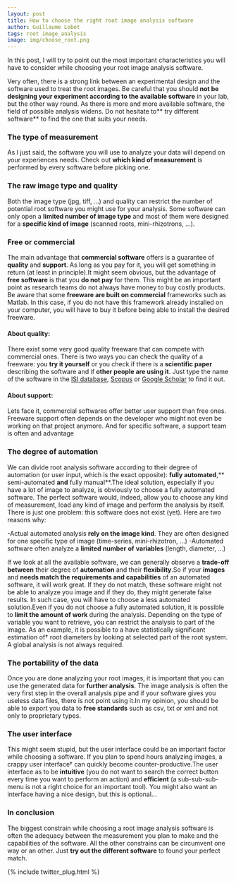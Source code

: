 ```yaml
---
layout: post
title: How to choose the right root image analysis software
author: Guillaume Lobet
tags: root image_analysis
image: img/choose_root.png
---
```


In this post, I will try to point out the most important characteristics you will have to consider while choosing your root image analysis software.

Very often, there is a strong link between an experimental design and the software used to treat the root images. Be careful that you should **not be designing your experiment according to the available software** in your lab, but the other way round. As there is more and more available software, the field of possible analysis widens. Do not hesitate to** try different software** to find the one that suits your needs.

<h3>The type of measurement</h3>

As I just said, the software you will use to analyze your data will depend on your experiences needs. Check out **which kind of measurement** is performed by every software before picking one.

<h3>The raw image type and quality</h3>

Both the image type (jpg, tiff, ...) and quality can restrict the number of potential root software you might use for your analysis. Some software can only open a **limited number of image type** and most of them were designed for a **specific kind of image** (scanned roots, mini-rhizotrons, ...).

<h3>Free or commercial</h3>

The main advantage that **commercial software** offers is a guarantee of **quality** and **support**. As long as you pay for it, you will get something in return (at least in principle).It might seem obvious, but the advantage of **free software** is that you **do not pay** for them. This might be an important point as research teams do not always have money to buy costly products. Be aware that some **freeware are built on commercial** frameworks such as Matlab. In this case, if you do not have this framework already installed on your computer, you will have to buy it before being able to install the desired freeware.

<h4>About quality:</h4>

There exist some very good quality freeware that can compete with commercial ones. There is two ways you can check the quality of a freeware: you **try it yourself** or you check if there is a **scientific paper** describing the software and if **other people are using it**. Just type the name of the software in the <a title="ISI web" href="http://isiknowledge.com/wos">ISI database</a>, <a title="ISI web" href="http://www.scopus.com">Scopus</a> or <a href="http://scholar.google.com">Google Scholar</a> to find it out.

<h4>About support:</h4>

Lets face it, commercial softwares offer better user support than free ones. Freeware support often depends on the developer who might not even be working on that project anymore. And for specific software, a support team is often and advantage

<h3>The degree of automation</h3>

We can divide root analysis software according to their degree of automation (or user input, which is the exact opposite): **fully automated**,** semi-automated **and** fully manual**.The ideal solution, especially if you have a lot of image to analyze, is obviously to choose a fully automated software. The perfect software would, indeed, allow you to choose any kind of measurement, load any kind of image and perform the analysis by itself. There is just one problem: this software does not exist (yet). Here are two reasons why:


-Actual automated analysis **rely on the image kind**. They are often designed for one specific type of image (time-series, mini-rhizotron, ...)
-Automated software often analyze a **limited** **number** **of** **variables** (length, diameter, ...)


If we look at all the available software, we can generally observe a **trade-off between** their degree of **automation** and their **flexibility**.So if your **images** and **needs match the requirements and capabilities** of an automated software, it will work great. If they do not match, these software might not be able to analyze you image and if they do, they might generate false results. In such case, you will have to choose a less automated solution.Even if you do not choose a fully automated solution, it is possible to **limit the amount of work** during the analysis. Depending on the type of variable you want to retrieve, you can restrict the analysis to part of the image. As an example, it is possible to a have statistically significant estimation of† root diameters by looking at selected part of the root system. A global analysis is not always required.

<h3>The portability of the data</h3>

Once you are done analyzing your root images, it is important that you can use the generated data for **further analysis**. The image analysis is often the very first step in the overall analysis pipe and if your software gives you useless data files, there is not point using it.In my opinion, you should be able to export you data to **free standards** such as csv, txt or xml and not only to proprietary types.

<h3>The user interface</h3>

This might seem stupid, but the user interface could be an important factor while choosing a software. If you plan to spend hours analyzing images, a crappy user interface† can quickly become counter-productive.The user interface as to be **intuitive** (you do not want to search the correct button every time you want to perform an action) and **efficient** (a sub-sub-sub-menu is not a right choice for an important tool). You might also want an interface having a nice design, but this is optional...

<h3>In conclusion</h3>

The biggest constrain while choosing a root image analysis software is often the adequacy between the measurement you plan to make and the capabilities of the software. All the other constrains can be circumvent one way or an other. Just **try out the different software** to found your perfect match.

{% include twitter_plug.html %}
